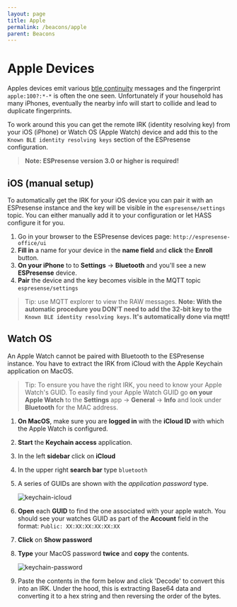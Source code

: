 ```yaml
---
layout: page
title: Apple
permalink: /beacons/apple
parent: Beacons
---
```


# Apple Devices

Apples devices emit various [btle continuity](https://github.com/furiousMAC/continuity) messages and the fingerprint `apple:100?:*-*` is often the one seen. Unfortunately if your household has many iPhones, eventually the nearby info will start to collide and lead to duplicate fingerprints.

To work around this you can get the remote IRK (identity resolving key) from your iOS (iPhone) or Watch OS (Apple Watch) device and add this to the `Known BLE identity resolving keys` section of the ESPresense configuration.

> **Note: ESPresense version 3.0 or higher is required!**


## iOS (manual setup)

To automatically get the IRK for your iOS device you can pair it with an ESPresense instance and the key will be visible in the `espresense/settings` topic. You can either manually add it to your configuration or let HASS configure it for you.

1. Go in your browser to the ESPresense devices page: `http://espresense-office/ui`
2. **Fill in** a name for your device in the **name field** and **click** the **Enroll** button.
3. **On your iPhone** to to **Settings** -> **Bluetooth** and you'll see a new **ESPresense** device.
4. **Pair** the device and the key becomes visible in the MQTT topic `espresense/settings`

> Tip: use MQTT explorer to view the RAW messages.
> **Note: With the automatic procedure you DON'T need to add the 32-bit key to the `Known BLE identity resolving keys`. It's automatically done via mqtt!**


## Watch OS

An Apple Watch cannot be paired with Bluetooth to the ESPresense instance. You have to extract the IRK from iCloud with the Apple Keychain application on MacOS.

> Tip: To ensure you have the right IRK, you need to know your Apple Watch's GUID. To easily find your Apple Watch GUID go **on your Apple Watch** to the **Settings** app -> **General** -> **Info** and look under **Bluetooth** for the MAC address. 

1. **On MacOS**, make sure you are **logged in** with the **iCloud ID** with which the Apple Watch is configured.
2. **Start** the **Keychain access** application.
3. In the left **sidebar** click on **iCloud**
4. In the upper right **search bar** type `bluetooth`
5. A series of GUIDs are shown with the *application password* type.

    ![keychain-icloud](../images/keychain_icloud.png)

1. **Open** each **GUID** to find the one associated with your apple watch. You should see your watches GUID as part of the **Account** field in the format: `Public: XX:XX:XX:XX:XX:XX`
3. **Click** on **Show password**
4. **Type** your MacOS password **twice** and **copy** the contents.

    ![keychain-password](../images/keychain_password.png)

5. Paste the contents in the form below and click 'Decode' to convert this into an IRK. Under the hood, this is extracting Base64 data and converting it to a hex string and then reversing the order of the bytes.

<center>
  <div>
    <script>
      /* Regex to validate base64 strings */
      var b64_regex = /^(?:[A-Za-z0-9+/]{4})*(?:[A-Za-z0-9+/]{2}==|[A-Za-z0-9+/]{3}=)?$/;

      /* Attempt to decode this as if it was an XML document straight from keychain.
         Return null if this cannot be done. */
      function tryDecodeXML(str) {
        var parser = new DOMParser();
        var doc = parser.parseFromString(str, "text/xml");
        var res = doc.evaluate('//key[text()="Remote IRK"]//following-sibling::data/text()', doc, null, XPathResult.STRING_TYPE, null);
        if (res && res.stringValue) {
          return tryDecodeBase64(res.stringValue.trim());
        }
        return null;
      }

      function isBase64(str) {
        return !!b64_regex.exec(str);
      }

      function tryDecodeBase64(str) {
        if (!isBase64(str)) {
          return null;
        }

        for (var i = 0, bin = atob(str.replace(/[ \r\n]+$/, "")), hex = []; i < bin.length; ++i) {
          var tmp = bin.charCodeAt(i).toString(16);
          if (tmp.length === 1) tmp = "0" + tmp;
          hex[hex.length] = tmp;
        }
        return hex;
      }

      function decode(e) {
        var input = document.getElementById('base64_input');
        var output = document.getElementById('base64_output');
        var data = input.value;

        var decoded = tryDecodeXML(data) || tryDecodeBase64(data);
        if (!decoded) {
          output.innerText = "Please paste the XML from iCloud or a Base64 encoded string";
          output.style = 'color: red;';
          return;
        }

        output.innerText = decoded.reverse().join('');
      }

    </script>
    <textarea type="text" id="base64_input" cols="32" rows="12"></textarea><br><br>
    <button type="button" onclick="decode()">Convert</button>
    <br><br>
    <b>Output</b>
    <div id="base64_output" style="font-family: monospace;"><span style="color: gray">Enter base64 above...</span></div>
    <br><br>
  </div>
</center>

6. Add the output (which should be 32 characters) to the 'Known BLE identity resolving keys' section of the ESPresence configuration.
    
    ![ble-irk](../images/known_ble_irk.png)
    
7. Add the same string to your HASS configuration with 'irk:' added in front e.g. "irk:xxxxxxxxxxxxxxxxxxxxxxxxxxxxxxxx"

